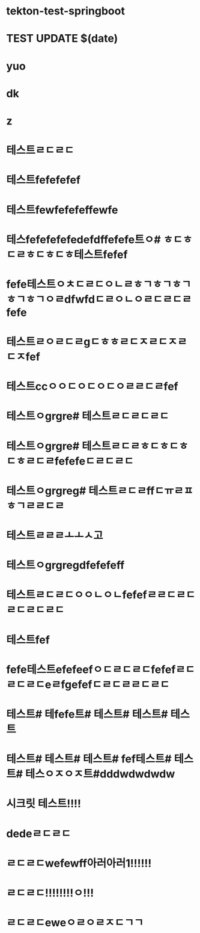 # tekton-test-springboot
# TEST UPDATE $(date)
# yuo
# dk
# z
# 테스트ㄹㄷㄹㄷ
# 테스트fefefefef
# 테스트fewfefefeffewfe
# 테스fefefefefedefdffefefe트ㅇ# ㅎㄷㅎㄷㄹㅎㄷㅎㄷㅎ테스트fefef
# fefe테스트ㅇㅊㄷㄹㄷㅇㄴㄹㅎㄱㅎㄱㅎㄱㅎㄱㅎㄱㅇㄹdfwfdㄷㄹㅇㄴㅇㄹㄷㄹㄷㄹfefe
# 테스트ㄹㅇㄹㄷㄹgㄷㅎㅎㄹㄷㅈㄹㄷㅈㄹㄷㅈfef
# 테스트ccㅇㅇㄷㅇㄷㅇㄷㅇㄹㄹㄷㄹfef
# 테스트ㅇgrgre# 테스트ㄹㄷㄹㄷㄹㄷ
# 테스트ㅇgrgre# 테스트ㄹㄷㄹㅎㄷㅎㄷㅎㄷㅎㄹㄷㄹfefefeㄷㄹㄷㄹㄷ
# 테스트ㅇgrgreg# 테스트ㄹㄷㄹffㄷㅠㄹㅍㅎㄱㄹㄹㄷㄹ
# 테스트ㄹㄹㄹㅗㅗㅅ고
# 테스트ㅇgrgregdfefefeff
# 테스트ㄹㄷㄹㄷㅇㅇㄴㅇㄴfefefㄹㄹㄷㄹㄷㄹㄷㄹㄷㄹㄷ
# 테스트fef
# fefe테스트efefeefㅇㄷㄹㄷㄹㄷfefefㄹㄷㄹㄷㄹㄷeㄹfgefefㄷㄹㄷㄹㄹㄷㄹㄷ
# 테스트# 테fefe트# 테스트# 테스트# 테스트
# 테스트# 테스트# 테스트# fef테스트# 테스트# 테스ㅇㅈㅇㅈ트#dddwdwdwdw
# 시크릿 테스트!!!!
# dedeㄹㄷㄹㄷ
# ㄹㄷㄹㄷwefewff아러아러1!!!!!!
# ㄹㄷㄹㄷ!!!!!!!!ㅇ!!!
# ㄹㄷㄹㄷeweㅇㄹㅇㄹㅈㄷㄱㄱ
